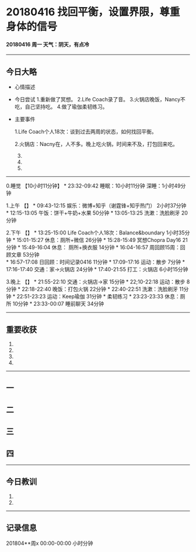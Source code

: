 # 20180416  找回平衡，设置界限，尊重身体的信号

#### 20180416   周一   天气：阴天，有点冷

***
## 今日大略

* 心情描述

* 今日尝试
1.重新做了冥想。
2.Life Coach录了音。
3.火锅店晚饭，Nancy不吃，自己坚持吃。
4.做了瑜伽柔韧练习。



* 主要事件

  1.Life Coach个人18次：谈到过去两周的状态，如何找回平衡。

  2.火锅店：Nacny在，人不多。晚上吃火锅，时间来不及，打包回来吃。

  3.

  4.

  5.
***
0.睡觉  【10小时11分钟】
	* 23:32-09:42   睡眠：10小时11分钟  深睡：1小时49分钟

1.上午   【】
	* 09:43-12:15  娱乐：微博+知乎（谢霆锋+知乎热门）    2小时37分钟
	* 12:15-13:05  午饭：饼干+牛奶+水果    50分钟
	* 13:05-13:25  洗漱：洗脸刷牙   20分钟

2.下午  【】
	* 13:25-15:00  Life Coach个人18次：Balance&boundary    1小时35分钟
	* 15:01-15:27  休息：厕所+微信   26分钟
	* 15:28-15:49  冥想Chopra Day16    21分钟
	* 15:49-16:04  休息： 厕所+换衣服    14分钟
	* 16:04-16:57  周回顾15周：回顾文章    53分钟   
	* 16:57-17:08  日回顾：时间记录0416    11分钟
	* 17:09-17:16  运动：散步    7分钟
	* 17:16-17:40  交通：家→火锅店    24分钟
	* 17:40-21:55  打工：火锅店    6小时15分钟

3.晚上  【】
	* 21:55-22:10  交通：火锅店→家    15分钟
	* 22;10-22:18  运动：散步    8分钟
	* 22:18-22:40  晚饭：打包火锅    22分钟
	* 22:40-22:51  洗漱：洗脸刷牙    11分钟
	* 22:51-23:23  运动：Keep瑜伽    31分钟
		* 柔韧练习
	* 23:23-23:33  休息：厕所    10分钟
	* 23:33-00:07  睡前聊天    34分钟



***
## 重要收获

1.

2.

3.

4.
***
## 一

## 二

## 三

## 四
***
## 今日教训

1.

2.

***
## 记录信息

201804**周x  00:00-00:00    小时分钟
